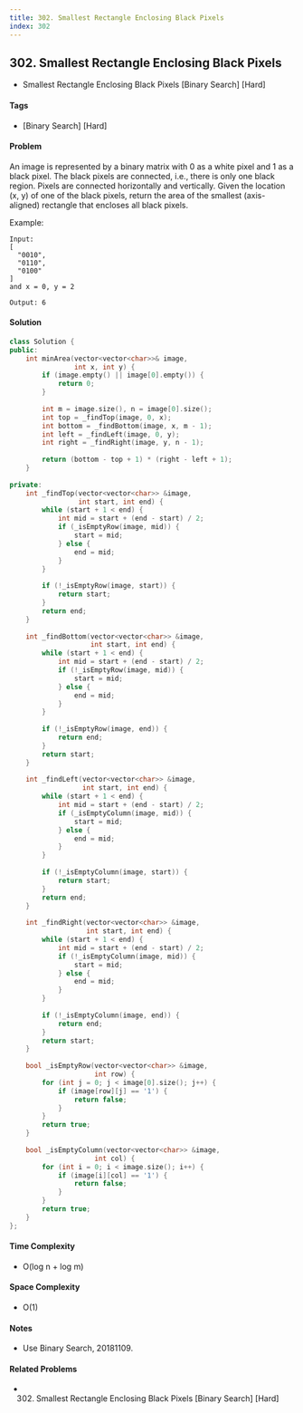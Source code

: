 ```yaml
---
title: 302. Smallest Rectangle Enclosing Black Pixels
index: 302
---
```


## 302. Smallest Rectangle Enclosing Black Pixels
- Smallest Rectangle Enclosing Black Pixels [Binary Search] [Hard]

#### Tags
- [Binary Search] [Hard]

#### Problem
An image is represented by a binary matrix with 0 as a white pixel and 1 as a black pixel. The black pixels are connected, i.e., there is only one black region. Pixels are connected horizontally and vertically. Given the location (x, y) of one of the black pixels, return the area of the smallest (axis-aligned) rectangle that encloses all black pixels.

Example:

    Input:
    [
      "0010",
      "0110",
      "0100"
    ]
    and x = 0, y = 2

    Output: 6

#### Solution
``` C++
class Solution {
public:
    int minArea(vector<vector<char>>& image, 
                int x, int y) {
        if (image.empty() || image[0].empty()) {
            return 0;
        }
        
        int m = image.size(), n = image[0].size();
        int top = _findTop(image, 0, x);
        int bottom = _findBottom(image, x, m - 1);
        int left = _findLeft(image, 0, y);
        int right = _findRight(image, y, n - 1);
        
        return (bottom - top + 1) * (right - left + 1);
    }
    
private:
    int _findTop(vector<vector<char>> &image, 
                 int start, int end) {
        while (start + 1 < end) {
            int mid = start + (end - start) / 2;
            if (_isEmptyRow(image, mid)) {
                start = mid;
            } else {
                end = mid;
            }
        }
        
        if (!_isEmptyRow(image, start)) {
            return start;
        }
        return end;
    }
    
    int _findBottom(vector<vector<char>> &image, 
                    int start, int end) {
        while (start + 1 < end) {
            int mid = start + (end - start) / 2;
            if (!_isEmptyRow(image, mid)) {
                start = mid;
            } else {
                end = mid;
            }
        }
        
        if (!_isEmptyRow(image, end)) {
            return end;
        }
        return start;
    }
    
    int _findLeft(vector<vector<char>> &image, 
                  int start, int end) {
        while (start + 1 < end) {
            int mid = start + (end - start) / 2;
            if (_isEmptyColumn(image, mid)) {
                start = mid;
            } else {
                end = mid;
            }
        }
        
        if (!_isEmptyColumn(image, start)) {
            return start;
        }
        return end;
    }
    
    int _findRight(vector<vector<char>> &image, 
                   int start, int end) {
        while (start + 1 < end) {
            int mid = start + (end - start) / 2;
            if (!_isEmptyColumn(image, mid)) {
                start = mid;
            } else {
                end = mid;
            }
        }
        
        if (!_isEmptyColumn(image, end)) {
            return end;
        }
        return start;
    }
    
    bool _isEmptyRow(vector<vector<char>> &image, 
                     int row) {
        for (int j = 0; j < image[0].size(); j++) {
            if (image[row][j] == '1') {
                return false;
            }
        }
        return true;
    }
    
    bool _isEmptyColumn(vector<vector<char>> &image, 
                     int col) {
        for (int i = 0; i < image.size(); i++) {
            if (image[i][col] == '1') {
                return false;
            }
        }
        return true;
    }
};
```

#### Time Complexity
- O(log n + log m)

#### Space Complexity
- O(1)

#### Notes
- Use Binary Search, 20181109.

#### Related Problems
- 302. Smallest Rectangle Enclosing Black Pixels [Binary Search] [Hard]
